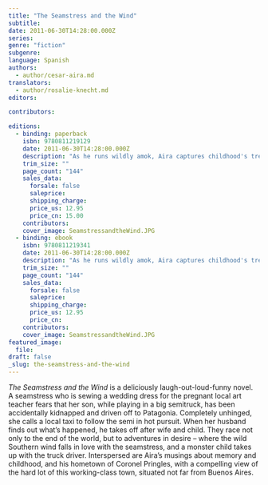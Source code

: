 ```yaml
---
title: "The Seamstress and the Wind"
subtitle:
date: 2011-06-30T14:28:00.000Z
series:
genre: "fiction"
subgenre:
language: Spanish
authors:
  - author/cesar-aira.md
translators:
  - author/rosalie-knecht.md
editors:

contributors:

editions:
  - binding: paperback
    isbn: 9780811219129
    date: 2011-06-30T14:28:00.000Z
    description: "As he runs wildly amok, Aira captures childhood's treasures – the reality of the fable and the delirium of invention – in this hilariously funny book. "
    trim_size: ""
    page_count: "144"
    sales_data:
      forsale: false
      saleprice:
      shipping_charge:
      price_us: 12.95
      price_cn: 15.00
    contributors:
    cover_image: SeamstressandtheWind.JPG
  - binding: ebook
    isbn: 9780811219341
    date: 2011-06-30T14:28:00.000Z
    description: "As he runs wildly amok, Aira captures childhood's treasures – the reality of the fable and the delirium of invention – in this hilariously funny book. "
    trim_size: ""
    page_count: "144"
    sales_data:
      forsale: false
      saleprice:
      shipping_charge:
      price_us: 12.95
      price_cn:
    contributors:
    cover_image: SeamstressandtheWind.JPG
featured_image:
  file:
draft: false
_slug: the-seamstress-and-the-wind
---
```


_The Seamstress and the Wind_ is a deliciously laugh-out-loud-funny novel. A seamstress who is sewing a wedding dress for the pregnant local art teacher fears that her son, while playing in a big semitruck, has been accidentally kidnapped and driven off to Patagonia. Completely unhinged, she calls a local taxi to follow the semi in hot pursuit. When her husband finds out what’s happened, he takes off after wife and child. They race not only to the end of the world, but to adventures in desire – where the wild Southern wind falls in love with the seamstress, and a monster child takes up with the truck driver. Interspersed are Aira’s musings about memory and childhood, and his hometown of Coronel Pringles, with a compelling view of the hard lot of this working-class town, situated not far from Buenos Aires.

